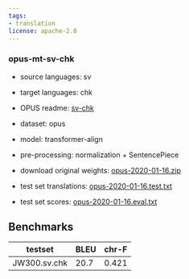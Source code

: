 ```yaml
---
tags:
- translation
license: apache-2.0
---
```


### opus-mt-sv-chk

* source languages: sv
* target languages: chk
*  OPUS readme: [sv-chk](https://github.com/Helsinki-NLP/OPUS-MT-train/blob/master/models/sv-chk/README.md)

*  dataset: opus
* model: transformer-align
* pre-processing: normalization + SentencePiece
* download original weights: [opus-2020-01-16.zip](https://object.pouta.csc.fi/OPUS-MT-models/sv-chk/opus-2020-01-16.zip)
* test set translations: [opus-2020-01-16.test.txt](https://object.pouta.csc.fi/OPUS-MT-models/sv-chk/opus-2020-01-16.test.txt)
* test set scores: [opus-2020-01-16.eval.txt](https://object.pouta.csc.fi/OPUS-MT-models/sv-chk/opus-2020-01-16.eval.txt)

## Benchmarks

| testset               | BLEU  | chr-F |
|-----------------------|-------|-------|
| JW300.sv.chk 	| 20.7 	| 0.421 |

